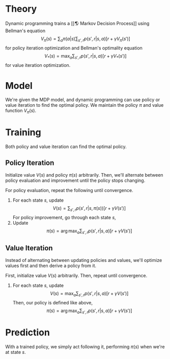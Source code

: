 # Theory
Dynamic programming trains a [[🌎 Markov Decision Process]] using Bellman's equation $$V_{\pi}(s) = \sum_a \pi(a \vert s) \sum_{s', r} p(s', r \vert s, a)[r + \gamma V_\pi(s')]$$ for policy iteration optimization and Bellman's optimality equation $$V_*(s) = \max_a \sum_{s', r} p(s', r \vert s, a)[r + \gamma V_*(s')]$$ for value iteration optimization.

# Model
We're given the MDP model, and dynamic programming can use policy or value iteration to find the optimal policy. We maintain the policy $\pi$ and value function $V_\pi(s)$.

# Training
Both policy and value iteration can find the optimal policy.

## Policy Iteration
Initialize value $V(s)$ and policy $\pi(s)$ arbitrarily. Then, we'll alternate between policy evaluation and improvement until the policy stops changing.

For policy evaluation, repeat the following until convergence.
1. For each state $s$, update $$V(s) = \sum_{s', r} p(s', r \vert s, \pi(s))[r + \gamma V(s')]$$
For policy improvement, go through each state $s$,
1. Update $$\pi(s) = \arg\max_a \sum_{s', r} p(s', r \vert s, a)[r + \gamma V(s')]$$

## Value Iteration
Instead of alternating between updating policies and values, we'll optimize values first and then derive a policy from it.

First, initialize value $V(s)$ arbitrarily. Then, repeat until convergence.
1. For each state $s$, update $$V(s) = \max_a\sum_{s', r} p(s', r \vert s, a)[r + \gamma V(s')]$$
Then, our policy is defined like above, $$\pi(s) = \arg\max_a \sum_{s', r} p(s', r\vert s, a) [r + \gamma V(s')]$$

# Prediction
With a trained policy, we simply act following it, performing $\pi(s)$ when we're at state $s$.